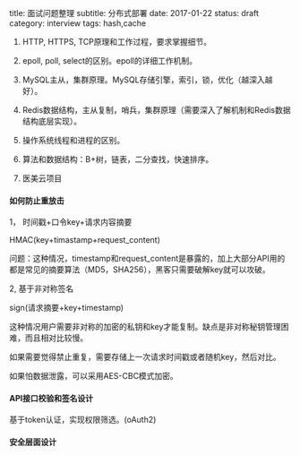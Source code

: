 title: 面试问题整理
subtitle: 分布式部署
date: 2017-01-22
status: draft
category: interview
tags: hash,cache

1. HTTP, HTTPS, TCP原理和工作过程，要求掌握细节。
2. epoll, poll, select的区别。epoll的详细工作机制。
3. MySQL主从，集群原理。MySQL存储引擎，索引，锁，优化（越深入越好）。
4. Redis数据结构，主从复制，哨兵，集群原理（需要深入了解机制和Redis数据结构底层实现）。
5. 操作系统线程和进程的区别。
6. 算法和数据结构：B+树，链表，二分查找，快速排序。

7. 医美云项目

#### 如何防止重放击

1， 时间戳+口令key+请求内容摘要

HMAC(key+timastamp+request_content)

问题：这种情况，timestamp和request_content是暴露的，加上大部分API用的都是常见的摘要算法（MD5，SHA256），黑客只需要破解key就可以攻破。

2, 基于非对称签名

sign(请求摘要+key+timestamp)

这种情况用户需要非对称的加密的私钥和key才能复制。缺点是非对称秘钥管理困难，而且相对比较慢。

如果需要觉得禁止重复，需要存储上一次请求时间戳或者随机key，然后对比。

如果怕数据泄露，可以采用AES-CBC模式加密。

#### API接口校验和签名设计

基于token认证，实现权限筛选。(oAuth2)

#### 安全层面设计
